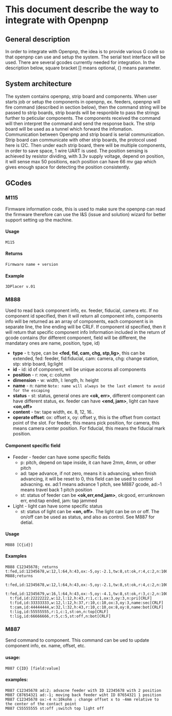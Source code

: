 # This document describe the way to integrate with Openpnp

## General description
In order to integrate with Openpnp, the idea is to provide various G code so that openpnp can use and setup the system. The serial text interface will be used. There are several gcodes currently needed for integration. In the description below, square bracket [] means optional, {} means parameter. 

## System architecture
The system contains openpnp, strip board and components. When user starts job or setup the components in openpnp, ex. feeders, openpnp will fire command (described in section below), then the command string will be passed to strip boards, strip boards will be responbile to pass the strings further to peticular components. The components received the command will then interpret the command and send the response back. The strip board will be used as a tunnel which forward the infomation.
Communication between Openpnp and strip board is serial communication. Strip board can communicate with other strip boards, the protocol used here is I2C. Then under each strip board, there will be multiple components, in order to save space, 1 wire UART is used. The position sensing is achieved by resistor dividing, with 3.3v supply voltage, depend on position, it will sense max 50 positions, each position can have 66 mv gap which gives enough space for detecting the position consistently.

## GCodes
### M115
Firmware information code, this is used to make sure the openpnp can read the firmware therefore can use the I&S (issue and solution) wizard for better support setting up the machine.
  #### Usage
  ```
  M115
  ```
  #### Returns 
  ```
  Firmware name + version
  ```
  #### Example
  ```
  3DPlacer v.01
  ```

### M888
Used to read back component info, ex. feeder, fiducial, camera etc. If no component id specified, then it will return all component info, components info will be returned as an array of components, each component is in separate line, the line ending will be CRLF.
  If component id specified, then it will return that specific component info
  Information included in the return of gcode contains (for different component, field will be different, the mandatary ones are name, position, type, id)
  
  * **type** - t: type, can be **<fed, fid, cam, chg, stp,lig>**, this can be extended, fed: feeder, fid:fiducial, cam: camera, chg: change station, stp: strip board, lig:light
  * **id** - id: id of component, will be unique accorss all components
  * **position**  - r: row, c: column
  * **dimension** - w: width, l: length, h: height
  * **name** - n: name ```Note: name will always be the last element to avoid for the escaping```
  * **status** - st: status, general ones are **<ok, err>**, different component can have different status, ex. feeder can have **<end, jam>**, light can have **<on,off>**
  * **content** - tw: tape width, ex. 8, 12, 16..
  * **operate offset**: ox: offset x, oy: offset y, this is the offset from contact point of the slot. For feeder, this means pick position, for camera, this means camera center position. For fiducial, this means the fiducial mark position.


 
  #### Component specific field
  * Feeder - feeder can have some specific fields
    * p: pitch, depend on tape inside, it can have 2mm, 4mm, or other pitch
    * ad: tape advance, if not zero, means it is advancing, when finish advancing, it will be reset to 0,  this field can be used to control advacning. ex. ad:1 means advance 1 pitch, see M887 gcode, ad:-1 means travel back 1 pitch position
    * st: status of feeder can be **<ok,err,end,jam>**, ok:good, err:unknown err, end:tap ended, jam: tap jammed
  * Light - light can have some specific status
    * st: status of light can be **<on, off>**. The light can be on or off. The on/off can be used as status, and also as control. See M887 for detial.
   
  #### Usage
  ```
  M888 [C{id}]
  ```
  #### Examples  
  ```
  M888 C12345678; returns t:fed,id:12345678,w:12,l:64,h:43,ox:-5,oy:-2.1,tw:8,st:ok,r:4,c:2,n:100kohm
  M888;returns 
    t:fed,id:12345678,w:12,l:64,h:43,ox:-5,oy:-2.1,tw:8,st:ok,r:4,c:2,n:100kohm[CRLF]
    t:fed,id:12345679,w:16,l:64,h:43,ox:-5,oy:-4.1,tw:8,st:ok,r:3,c:2,n:100uf[CRLF]
    t:fid,id:22222222,w:12,l:12,h:43,r:1,c:1,ox:3,oy:3,n:pri[CRLF]
    t:fid,id:33333333,w:12,l:12,h:37,r:10,c:10,ox:3,oy:3,name:sec[CRLF]
    t:cam,id:44444444,w:32,l:32,h:43,r:10,c:10,ox:8,oy:8,name:bot[CRLF]
    t:lig,id:55555555,r:1,c:1,st:on,n:top[CRLF]
    t:lig,id:66666666,r:5,c:5,st:off,n:bot[CRLF]
  ```

### M887
Send command to component. This command can be ued to update component info, ex. name, offset, etc.
  #### usage:
  ```
  M887 C{ID} [field:value]
  ```
  #### examples: 
  ```
  M887 C12345678 ad:2; advacne feeder with ID 12345678 with 2 position
  M887 C87654321 ad:-1; moving back feeder wiht ID 87654321 1 position
  M887 C12345678 ox:-4 n:10kohm ; change offset x to -4mm relative to the center of the contact point
  M887 C55555555 st:off ;switch top light off
  ```

